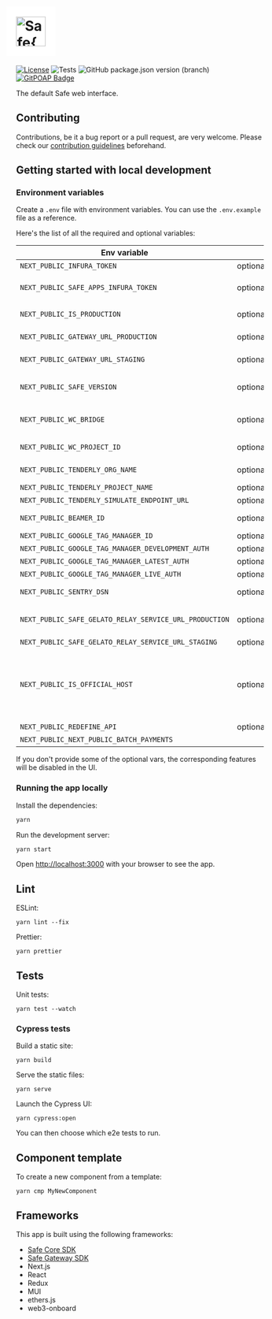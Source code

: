 # <img src="/public/images/logo.svg" height="60" valign="middle" alt="Safe{Wallet}" style="background: #fff; padding: 20px; margin: 0 -20px" />

[![License](https://img.shields.io/github/license/safe-global/safe-wallet-web)](https://github.com/safe-global/safe-wallet-web/blob/main/LICENSE)
![Tests](https://img.shields.io/github/actions/workflow/status/safe-global/safe-wallet-web/test.yml?branch=main&label=tests)
![GitHub package.json version (branch)](https://img.shields.io/github/package-json/v/safe-global/safe-wallet-web)
[![GitPOAP Badge](https://public-api.gitpoap.io/v1/repo/safe-global/safe-wallet-web/badge)](https://www.gitpoap.io/gh/safe-global/safe-wallet-web)

The default Safe web interface.

## Contributing

Contributions, be it a bug report or a pull request, are very welcome. Please check our [contribution guidelines](CONTRIBUTING.md) beforehand.

## Getting started with local development

### Environment variables

Create a `.env` file with environment variables. You can use the `.env.example` file as a reference.

Here's the list of all the required and optional variables:

| Env variable                                           |              | Description
| ------------------------------------------------------ | ------------ | -----------
| `NEXT_PUBLIC_INFURA_TOKEN`                             | optional     | [Infura](https://docs.infura.io/infura/networks/ethereum/how-to/secure-a-project/project-id) RPC API token
| `NEXT_PUBLIC_SAFE_APPS_INFURA_TOKEN`                   | optional     | Infura token for Safe Apps, falls back to `NEXT_PUBLIC_INFURA_TOKEN`
| `NEXT_PUBLIC_IS_PRODUCTION`                            | optional     | Set to `true` to build a minified production app
| `NEXT_PUBLIC_GATEWAY_URL_PRODUCTION`                   | optional     | The base URL for the [Safe Client Gateway](https://github.com/safe-global/safe-client-gateway)
| `NEXT_PUBLIC_GATEWAY_URL_STAGING`                      | optional     | The base CGW URL on staging
| `NEXT_PUBLIC_SAFE_VERSION`                             | optional     | The latest version of the Safe contract, defaults to 1.3.0
| `NEXT_PUBLIC_WC_BRIDGE`                                | optional     | [WalletConnect v1](https://docs.walletconnect.com/1.0/bridge-server) bridge URL, falls back to the public WC bridge
| `NEXT_PUBLIC_WC_PROJECT_ID`                            | optional     | [WalletConnect v2](https://docs.walletconnect.com/2.0/cloud/relay) project ID
| `NEXT_PUBLIC_TENDERLY_ORG_NAME`                        | optional     | [Tenderly](https://tenderly.co) org name for Transaction Simulation
| `NEXT_PUBLIC_TENDERLY_PROJECT_NAME`                    | optional     | Tenderly project name
| `NEXT_PUBLIC_TENDERLY_SIMULATE_ENDPOINT_URL`           | optional     | Tenderly simulation URL
| `NEXT_PUBLIC_BEAMER_ID`                                | optional     | [Beamer](https://www.getbeamer.com) is a news feed for in-app announcements
| `NEXT_PUBLIC_GOOGLE_TAG_MANAGER_ID`                    | optional     | [GTM](https://tagmanager.google.com) project id
| `NEXT_PUBLIC_GOOGLE_TAG_MANAGER_DEVELOPMENT_AUTH`      | optional     | Dev GTM key
| `NEXT_PUBLIC_GOOGLE_TAG_MANAGER_LATEST_AUTH`           | optional     | Preview GTM key
| `NEXT_PUBLIC_GOOGLE_TAG_MANAGER_LIVE_AUTH`             | optional     | Production GTM key
| `NEXT_PUBLIC_SENTRY_DSN`                               | optional     | [Sentry](https://sentry.io) id for tracking runtime errors
| `NEXT_PUBLIC_SAFE_GELATO_RELAY_SERVICE_URL_PRODUCTION` | optional     | [Safe Gelato Relay Service](https://github.com/safe-global/safe-gelato-relay-service) URL to allow relaying transactions via Gelato
| `NEXT_PUBLIC_SAFE_GELATO_RELAY_SERVICE_URL_STAGING`    | optional     | Relay URL on staging
| `NEXT_PUBLIC_IS_OFFICIAL_HOST`                         | optional     | Whether it's the official distribution of the app, or a fork; has legal implications. Set to true only if you also update the legal pages like Imprint and Terms of use
| `NEXT_PUBLIC_REDEFINE_API`                             | optional     | Redefine API base URL
| `NEXT_PUBLIC_NEXT_PUBLIC_BATCH_PAYMENTS`                             |              | Batch payments app url

If you don't provide some of the optional vars, the corresponding features will be disabled in the UI.

### Running the app locally

Install the dependencies:

```bash
yarn
```

Run the development server:

```bash
yarn start
```

Open [http://localhost:3000](http://localhost:3000) with your browser to see the app.

## Lint

ESLint:

```
yarn lint --fix
```

Prettier:

```
yarn prettier
```

## Tests

Unit tests:

```
yarn test --watch
```

### Cypress tests

Build a static site:

```
yarn build
```

Serve the static files:

```
yarn serve
```

Launch the Cypress UI:

```
yarn cypress:open
```

You can then choose which e2e tests to run.

## Component template

To create a new component from a template:

```
yarn cmp MyNewComponent
```

## Frameworks

This app is built using the following frameworks:

- [Safe Core SDK](https://github.com/safe-global/safe-core-sdk)
- [Safe Gateway SDK](https://github.com/safe-global/safe-gateway-typescript-sdk)
- Next.js
- React
- Redux
- MUI
- ethers.js
- web3-onboard
